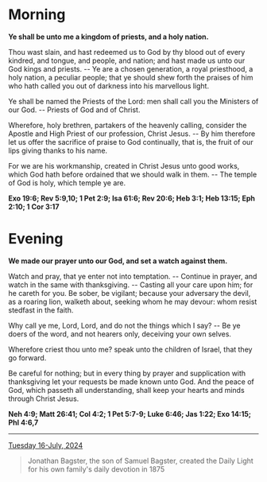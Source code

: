 # Morning

**Ye shall be unto me a kingdom of priests, and a holy nation.**
 
Thou wast slain, and hast redeemed us to God by thy blood out of every kindred, and tongue, and people, and nation; and hast made us unto our God kings and priests. -- Ye are a chosen generation, a royal priesthood, a holy nation, a peculiar people; that ye should shew forth the praises of him who hath called you out of darkness into his marvellous light.
 
Ye shall be named the Priests of the Lord: men shall call you the Ministers of our God. -- Priests of God and of Christ.
 
Wherefore, holy brethren, partakers of the heavenly calling, consider the Apostle and High Priest of our profession, Christ Jesus. -- By him therefore let us offer the sacrifice of praise to God continually, that is, the fruit of our lips giving thanks to his name.
 
For we are his workmanship, created in Christ Jesus unto good works, which God hath before ordained that we should walk in them. -- The temple of God is holy, which temple ye are.  

**Exo 19:6; Rev 5:9,10; 1 Pet 2:9; Isa 61:6; Rev 20:6; Heb 3:1; Heb 13:15; Eph 2:10; 1 Cor 3:17**

# Evening

**We made our prayer unto our God, and set a watch against them.**
 
Watch and pray, that ye enter not into temptation. -- Continue in prayer, and watch in the same with thanksgiving. -- Casting all your care upon him; for he careth for you. Be sober, be vigilant; because your adversary the devil, as a roaring lion, walketh about, seeking whom he may devour: whom resist stedfast in the faith.
 
Why call ye me, Lord, Lord, and do not the things which I say? -- Be ye doers of the word, and not hearers only, deceiving your own selves.
 
Wherefore criest thou unto me? speak unto the children of Israel, that they go forward.
 
Be careful for nothing; but in every thing by prayer and supplication with thanksgiving let your requests be made known unto God. And the peace of God, which passeth all understanding, shall keep your hearts and minds through Christ Jesus.  

**Neh 4:9; Matt 26:41; Col 4:2; 1 Pet 5:7-9; Luke 6:46; Jas 1:22; Exo 14:15; Phl 4:6,7**

---

[Tuesday 16-July, 2024](https://t.me/s/daily_light)

> Jonathan Bagster, the son of Samuel Bagster, created the Daily Light for his own family's daily devotion in 1875

